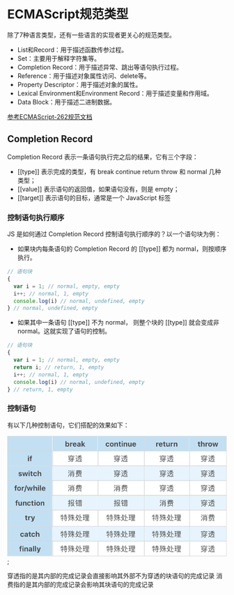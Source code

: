 # ECMAScript规范类型
除了7种语言类型，还有一些语言的实现者更关心的规范类型。
- List和Record：用于描述函数传参过程。
- Set：主要用于解释字符集等。
- Completion Record：用于描述异常、跳出等语句执行过程。
- Reference：用于描述对象属性访问、delete等。
- Property Descriptor：用于描述对象的属性。
- Lexical Environment和Environment Record：用于描述变量和作用域。
- Data Block：用于描述二进制数据。

[参考ECMAScript-262规范文档](https://www.ecma-international.org/ecma-262/6.0/#sec-completion-record-specification-type)

## Completion Record
Completion Record 表示一条语句执行完之后的结果，它有三个字段：
- [[type]] 表示完成的类型，有 break continue return throw 和 normal 几种类型；
- [[value]] 表示语句的返回值，如果语句没有，则是 empty；
- [[target]] 表示语句的目标，通常是一个 JavaScript 标签

### 控制语句执行顺序
JS 是如何通过 Completion Record 控制语句执行顺序的？以一个语句块为例：
- 如果块内每条语句的 Completion Record 的 [[type]] 都为 normal，则按顺序执行。
```js
// 语句块
{
  var i = 1; // normal, empty, empty
  i++; // normal, 1, empty
  console.log(i) // normal, undefined, empty
} // normal, undefined, empty
```
- 如果其中一条语句 [[type]] 不为 normal， 则整个块的 [[type]] 就会变成非 normal。这就实现了语句的控制。
```js
// 语句块
{
  var i = 1; // normal, empty, empty
  return i; // return, 1, empty
  i++; // normal, 1, empty
  console.log(i) // normal, undefined, empty
} // return, 1, empty
```

### 控制语句
有以下几种控制语句，它们搭配的效果如下：

![控制语句](../images/control-flow.png);

穿透指的是其内部的完成记录会直接影响其外部不为穿透的块语句的完成记录
消费指的是其内部的完成记录会影响其块语句的完成记录